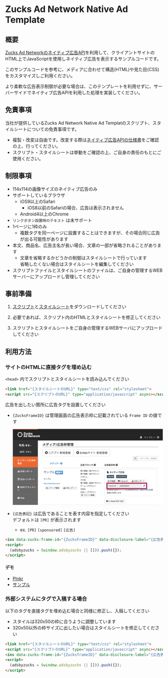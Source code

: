 # Zucks Ad Network Native Ad Template

## 概要

[Zucks Ad Networkのネイティブ広告API](https://github.com/zucks/ZucksAdNetworkDocuments/blob/master/webapi/Zucks-Ad-Network-Native-api-specification-v2.md)を利用して、クライアントサイトのHTML上でJavaScriptを使用しネイティブ広告を表示するサンプルコードです。

このサンプルコードを参考に、メディアに合わせて構造(HTML)や見た目(CSS)をカスタマイズしご利用ください。

より柔軟な広告表示制御が必要な場合は、このテンプレートを利用せずに、サーバーサイドでネイティブ広告APIを利用した処理を実装してください。


## 免責事項

当社が提供しているZucks Ad Network Native Ad Templatのスクリプト、スタイルシートについての免責事項です。

* 複製・改変は自由です。改変する際は[ネイティブ広告APIの仕様書](https://github.com/zucks/ZucksAdNetworkDocuments/blob/master/webapi/Zucks-Ad-Network-Native-api-specification-v2.md)をご確認の上、行ってください。
* スクリプト・スタイルシートは挙動をご確認の上、ご自身の責任のもとにご使用ください。


## 制限事項

* 114x114の画像サイズのネイティブ広告のみ
* サポートしているブラウザ　
    * iOS9以上のSafari
        * iOS8以前のSafariの場合、広告は表示されません
    * Android4以上のChrome
* `リンクボタン設置時のテキスト` は未サポート
* 1ページに1枠のみ
    * 複数タグを同一ページに設置することはできますが、その場合同じ広告が出る可能性があります
* 本文、商品名、広告主名が長い場合、文章の一部が省略されることがあります
    * 文章を省略するかどうかの制御はスタイルシートで行っています  
      省略したくない場合はスタイルシートを編集してください
* スクリプトファイルとスタイルシートのファイルは、ご自身の管理するWEBサーバーにアップロードし管理してください


## 事前準備

1. [スクリプト](https://ms.zucksadnetwork.com/media/native/template/native-114x114-01.js)と[スタイルシート](https://ms.zucksadnetwork.com/media/native/template/native-114x114-01.css)をダウンロードしてください

2. 必要であれば、スクリプト内のHTMLとスタイルシートを修正してください

3. スクリプトとスタイルシートをご自身の管理するWEBサーバにアップロードしてください


## 利用方法

### サイトのHTMLに直接タグを埋め込む

`<head>` 内でスクリプトとスタイルシートを読み込んでください

```html
<link href="{スタイルシートのURL}" type="text/css" rel="stylesheet">
<script src="{スクリプトのURL}" type="application/javascript" async></script>
```

広告を出したい箇所に広告タグを設置してください

* `{ZucksFrameID}` は管理画面の広告表示枠に記載されている `Frame ID` の値です

    ![例](frameid.png)


* `{広告表記}` は広告であることを表す内容を指定してください  
    デフォルトは `[PR]` が表示されます
    * ex. `[PR]` `[sponsored]` `[広告]`

```html
<ins data-zucks-frame-id="{ZucksFrameID}" data-disclosure-label="{広告表記}"></ins>
<script>
  (adsbyzucks = (window.adsbyzucks || [])).push({});
</script>
```

#### デモ

* [Plnkr](http://embed.plnkr.co/rwg9gry03ADK6PljJfXd/)
* [サンプル](https://ms.zucksadnetwork.com/media/native/template/114x114.html)


### 外部システムにタグで入稿する場合


以下のタグを直接タグを埋め込む場合と同様に修正し、入稿してください

* スタイルは320x50の枠に合うように調整しています
* 320x50以外の枠サイズに出したい場合はスタイルシートを修正してください

```html
<link href="{スタイルシートのURL}" type="text/css" rel="stylesheet">
<script src="{スクリプトのURL}" type="application/javascript" async></script>
<ins data-zucks-frame-id="{ZucksframeID}" data-disclosure-label="{広告表記}"></ins>
<script>
  (adsbyzucks = (window.adsbyzucks || [])).push({});
</script>
```
